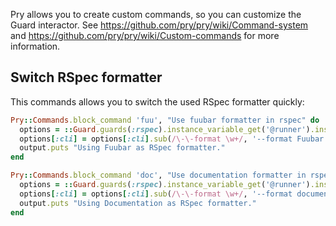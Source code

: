Pry allows you to create custom commands, so you can customize the Guard interactor. See https://github.com/pry/pry/wiki/Command-system and https://github.com/pry/pry/wiki/Custom-commands for more information.

## Switch RSpec formatter

This commands allows you to switch the used RSpec formatter quickly:

```ruby
Pry::Commands.block_command 'fuu', "Use fuubar formatter in rspec" do
  options = ::Guard.guards(:rspec).instance_variable_get('@runner').instance_variable_get('@options')
  options[:cli] = options[:cli].sub(/\-\-format \w+/, '--format Fuubar')
  output.puts "Using Fuubar as RSpec formatter."
end

Pry::Commands.block_command 'doc', "Use documentation formatter in rspec" do
  options = ::Guard.guards(:rspec).instance_variable_get('@runner').instance_variable_get('@options')
  options[:cli] = options[:cli].sub(/\-\-format \w+/, '--format documentation')
  output.puts "Using Documentation as RSpec formatter."
end
```